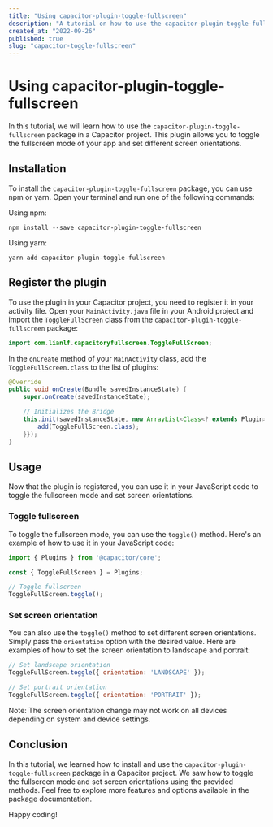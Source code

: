 ```yaml
---
title: "Using capacitor-plugin-toggle-fullscreen"
description: "A tutorial on how to use the capacitor-plugin-toggle-fullscreen package in your Capacitor project."
created_at: "2022-09-26"
published: true
slug: "capacitor-toggle-fullscreen"
---
```


# Using capacitor-plugin-toggle-fullscreen

In this tutorial, we will learn how to use the `capacitor-plugin-toggle-fullscreen` package in a Capacitor project. This plugin allows you to toggle the fullscreen mode of your app and set different screen orientations.

## Installation

To install the `capacitor-plugin-toggle-fullscreen` package, you can use npm or yarn. Open your terminal and run one of the following commands:

Using npm:

```
npm install --save capacitor-plugin-toggle-fullscreen
```

Using yarn:

```
yarn add capacitor-plugin-toggle-fullscreen
```

## Register the plugin

To use the plugin in your Capacitor project, you need to register it in your activity file. Open your `MainActivity.java` file in your Android project and import the `ToggleFullScreen` class from the `capacitor-plugin-toggle-fullscreen` package:

```java
import com.lianlf.capacitoryfullscreen.ToggleFullScreen;
```

In the `onCreate` method of your `MainActivity` class, add the `ToggleFullScreen.class` to the list of plugins:

```java
@Override
public void onCreate(Bundle savedInstanceState) {
    super.onCreate(savedInstanceState);

    // Initializes the Bridge
    this.init(savedInstanceState, new ArrayList<Class<? extends Plugin>>() {{
        add(ToggleFullScreen.class);
    }});
}
```

## Usage

Now that the plugin is registered, you can use it in your JavaScript code to toggle the fullscreen mode and set screen orientations.

### Toggle fullscreen

To toggle the fullscreen mode, you can use the `toggle()` method. Here's an example of how to use it in your JavaScript code:

```javascript
import { Plugins } from '@capacitor/core';

const { ToggleFullScreen } = Plugins;

// Toggle fullscreen
ToggleFullScreen.toggle();
```

### Set screen orientation

You can also use the `toggle()` method to set different screen orientations. Simply pass the `orientation` option with the desired value. Here are examples of how to set the screen orientation to landscape and portrait:

```javascript
// Set landscape orientation
ToggleFullScreen.toggle({ orientation: 'LANDSCAPE' });

// Set portrait orientation
ToggleFullScreen.toggle({ orientation: 'PORTRAIT' });
```

Note: The screen orientation change may not work on all devices depending on system and device settings.

## Conclusion

In this tutorial, we learned how to install and use the `capacitor-plugin-toggle-fullscreen` package in a Capacitor project. We saw how to toggle the fullscreen mode and set screen orientations using the provided methods. Feel free to explore more features and options available in the package documentation.

Happy coding!